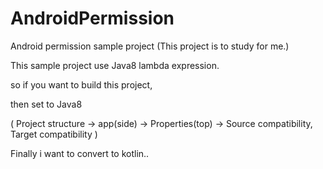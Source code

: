 # AndroidPermission
Android permission sample project
(This project is to study for me.)

This sample project use Java8 lambda expression.

so if you want to build this project,

then set to Java8 

( Project structure -> app(side) -> Properties(top) -> Source compatibility, Target compatibility )

Finally i want to convert to kotlin..
